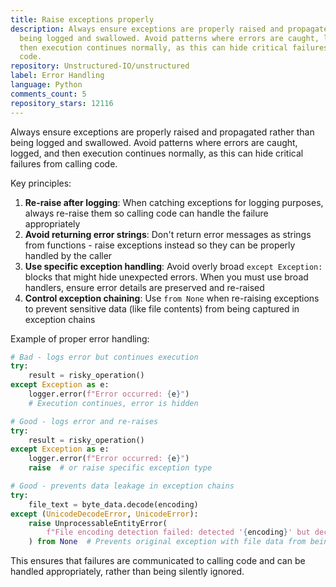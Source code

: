 ```yaml
---
title: Raise exceptions properly
description: Always ensure exceptions are properly raised and propagated rather than
  being logged and swallowed. Avoid patterns where errors are caught, logged, and
  then execution continues normally, as this can hide critical failures from calling
  code.
repository: Unstructured-IO/unstructured
label: Error Handling
language: Python
comments_count: 5
repository_stars: 12116
---
```


Always ensure exceptions are properly raised and propagated rather than being logged and swallowed. Avoid patterns where errors are caught, logged, and then execution continues normally, as this can hide critical failures from calling code.

Key principles:
1. **Re-raise after logging**: When catching exceptions for logging purposes, always re-raise them so calling code can handle the failure appropriately
2. **Avoid returning error strings**: Don't return error messages as strings from functions - raise exceptions instead so they can be properly handled by the caller
3. **Use specific exception handling**: Avoid overly broad `except Exception:` blocks that might hide unexpected errors. When you must use broad handlers, ensure error details are preserved and re-raised
4. **Control exception chaining**: Use `from None` when re-raising exceptions to prevent sensitive data (like file contents) from being captured in exception chains

Example of proper error handling:
```python
# Bad - logs error but continues execution
try:
    result = risky_operation()
except Exception as e:
    logger.error(f"Error occurred: {e}")
    # Execution continues, error is hidden

# Good - logs error and re-raises
try:
    result = risky_operation()
except Exception as e:
    logger.error(f"Error occurred: {e}")
    raise  # or raise specific exception type

# Good - prevents data leakage in exception chains
try:
    file_text = byte_data.decode(encoding)
except (UnicodeDecodeError, UnicodeError):
    raise UnprocessableEntityError(
        f"File encoding detection failed: detected '{encoding}' but decode failed."
    ) from None  # Prevents original exception with file data from being chained
```

This ensures that failures are communicated to calling code and can be handled appropriately, rather than being silently ignored.